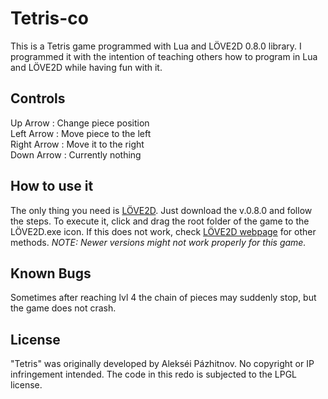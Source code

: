 Tetris-co
=============
This is a Tetris game programmed with Lua and LÖVE2D 0.8.0 library. 
I programmed it with the intention of teaching others how to program in Lua and LÖVE2D while having fun with it.

Controls
-----------------------------------------------------
Up Arrow : Change piece position <br/>
Left Arrow : Move piece to the left <br/> 
Right Arrow : Move it to the right <br/> 
Down Arrow : Currently nothing <br/>


How to use it
-----------------------------------------------------
The only thing you need is [LÖVE2D](http://love2d.org/). Just download the v.0.8.0 and follow the steps.
To execute it, click and drag the root folder of the game to the LÖVE2D.exe icon. If this does not work, check [LÖVE2D webpage](http://love2d.org/) for other methods.
<i>NOTE: Newer versions might not work properly for this game.</i>


Known Bugs
-----------------------------------------------------
Sometimes after reaching lvl 4 the chain of pieces may suddenly stop, but the game does not crash.



License
-----------------------------------------------------
"Tetris" was originally developed by Alekséi Pázhitnov. No copyright or IP infringement intended. The code in this redo is subjected to the LPGL license.
